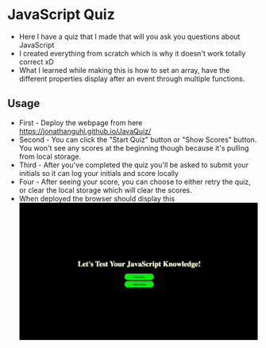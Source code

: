# JavaScript Quiz
- Here I have a quiz that I made that will you ask you questions about JavaScript
- I created everything from scratch which is why it doesn't work totally correct xD
- What I learned while making this is how to set an array, have the different properties display after an event through multiple functions.

## Usage 
- First - Deploy the webpage from here https://jonathanguhl.github.io/JavaQuiz/
- Second - You can click the "Start Quiz" button or "Show Scores" button. You won't see any scores at the beginning though because it's pulling from local storage.
- Third - After you've completed the quiz you'll be asked to submit your initials so it can log your initials and score locally
- Four - After seeing your score, you can choose to either retry the quiz, or clear the local storage which will clear the scores.
- When deployed the browser should display this
![My Image](assets/screencapture-jonathanguhl-github-io-JavaQuiz-2023-01-09-03_07_51.jpg)